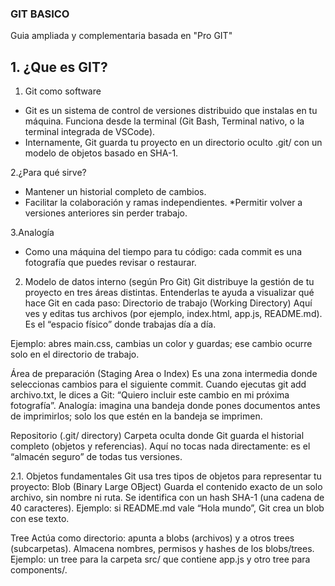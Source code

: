 ### GIT BASICO
Guia ampliada y complementaria basada en "Pro GIT"

## 1. ¿Que es GIT?
1. Git como software
* Git es un sistema de control de versiones distribuido que instalas en tu máquina. Funciona desde la terminal (Git Bash, Terminal nativo, o la terminal integrada de VSCode).
* Internamente, Git guarda tu proyecto en un directorio oculto .git/ con un modelo de objetos basado en SHA-1.

2.¿Para qué sirve?
* Mantener un historial completo de cambios.
* Facilitar la colaboración y ramas independientes.
*Permitir volver a versiones anteriores sin perder trabajo.

3.Analogía
* Como una máquina del tiempo para tu código: cada commit es una fotografía que puedes revisar o restaurar.

2. Modelo de datos interno (según Pro Git)
Git distribuye la gestión de tu proyecto en tres áreas distintas. Entenderlas te ayuda a visualizar qué hace Git en cada paso:
Directorio de trabajo (Working Directory)
Aquí ves y editas tus archivos (por ejemplo, index.html, app.js, README.md).
Es el “espacio físico” donde trabajas día a día.

Ejemplo: abres main.css, cambias un color y guardas; ese cambio ocurre solo en el directorio de trabajo.

Área de preparación (Staging Area o Index)
Es una zona intermedia donde seleccionas cambios para el siguiente commit.
Cuando ejecutas git add archivo.txt, le dices a Git: “Quiero incluir este cambio en mi próxima fotografía”.
Analogía: imagina una bandeja donde pones documentos antes de imprimirlos; solo los que estén en la bandeja se imprimen.

Repositorio (.git/ directory)
Carpeta oculta donde Git guarda el historial completo (objetos y referencias).
Aquí no tocas nada directamente: es el “almacén seguro” de todas tus versiones.

2.1. Objetos fundamentales
Git usa tres tipos de objetos para representar tu proyecto:
Blob (Binary Large OBject)
Guarda el contenido exacto de un solo archivo, sin nombre ni ruta.
Se identifica con un hash SHA-1 (una cadena de 40 caracteres).
Ejemplo: si README.md vale “Hola mundo”, Git crea un blob con ese texto.

Tree
Actúa como directorio: apunta a blobs (archivos) y a otros trees (subcarpetas).
Almacena nombres, permisos y hashes de los blobs/trees.
Ejemplo: un tree para la carpeta src/ que contiene app.js y otro tree para components/.
